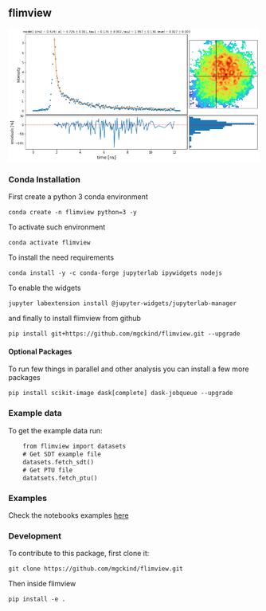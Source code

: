 ## flimview

![fig](figures/viz_sdt.png)

### Conda Installation

First create a python 3 conda environment

    conda create -n flimview python=3 -y

To activate such environment

    conda activate flimview

To install the need requirements

    conda install -y -c conda-forge jupyterlab ipywidgets nodejs

To enable the widgets

    jupyter labextension install @jupyter-widgets/jupyterlab-manager

and finally to install flimview from github

    pip install git+https://github.com/mgckind/flimview.git --upgrade

#### Optional Packages

To run few things in parallel and other analysis you can install a few more packages

    pip install scikit-image dask[complete] dask-jobqueue --upgrade

### Example data

To get the example data run:

        from flimview import datasets
        # Get SDT example file
        datasets.fetch_sdt()
        # Get PTU file
        datatsets.fetch_ptu()

### Examples

Check the notebooks examples [here](notebooks/)

### Development

To contribute to this package, first clone it:

    git clone https://github.com/mgckind/flimview.git

Then inside flimview

    pip install -e .


